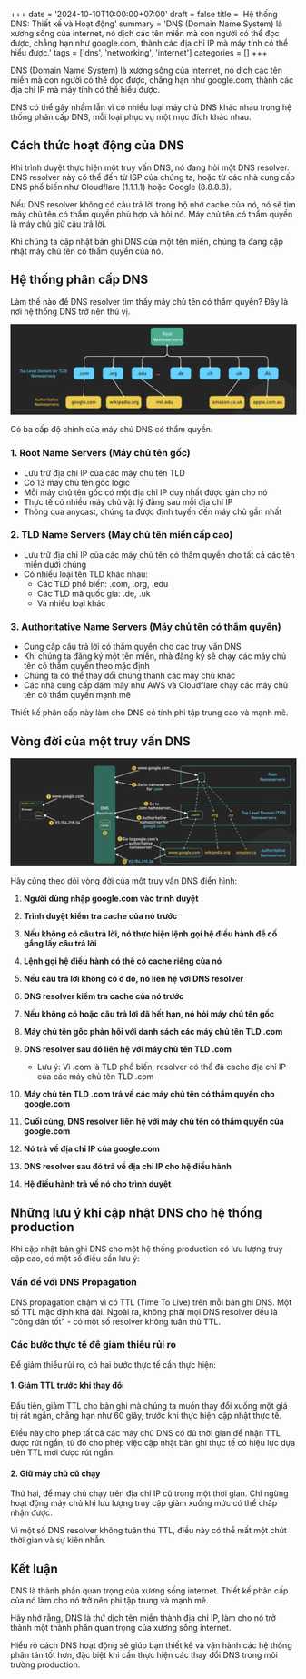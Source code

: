 +++
date = '2024-10-10T10:00:00+07:00'
draft = false
title = 'Hệ thống DNS: Thiết kế và Hoạt động'
summary = 'DNS (Domain Name System) là xương sống của internet, nó dịch các tên miền mà con người có thể đọc được, chẳng hạn như google.com, thành các địa chỉ IP mà máy tính có thể hiểu được.'
tags = ['dns', 'networking', 'internet']
categories = []
+++

DNS (Domain Name System) là xương sống của internet, nó dịch các tên miền mà con người có thể đọc được, chẳng hạn như google.com, thành các địa chỉ IP mà máy tính có thể hiểu được.

DNS có thể gây nhầm lẫn vì có nhiều loại máy chủ DNS khác nhau trong hệ thống phân cấp DNS, mỗi loại phục vụ một mục đích khác nhau.

## Cách thức hoạt động của DNS

Khi trình duyệt thực hiện một truy vấn DNS, nó đang hỏi một DNS resolver. DNS resolver này có thể đến từ ISP của chúng ta, hoặc từ các nhà cung cấp DNS phổ biến như Cloudflare (1.1.1.1) hoặc Google (8.8.8.8).

Nếu DNS resolver không có câu trả lời trong bộ nhớ cache của nó, nó sẽ tìm máy chủ tên có thẩm quyền phù hợp và hỏi nó. Máy chủ tên có thẩm quyền là máy chủ giữ câu trả lời.

Khi chúng ta cập nhật bản ghi DNS của một tên miền, chúng ta đang cập nhật máy chủ tên có thẩm quyền của nó.

## Hệ thống phân cấp DNS

Làm thế nào để DNS resolver tìm thấy máy chủ tên có thẩm quyền? Đây là nơi hệ thống DNS trở nên thú vị.

![](image.png)

Có ba cấp độ chính của máy chủ DNS có thẩm quyền:

### 1. Root Name Servers (Máy chủ tên gốc)

- Lưu trữ địa chỉ IP của các máy chủ tên TLD
- Có 13 máy chủ tên gốc logic
- Mỗi máy chủ tên gốc có một địa chỉ IP duy nhất được gán cho nó
- Thực tế có nhiều máy chủ vật lý đằng sau mỗi địa chỉ IP
- Thông qua anycast, chúng ta được định tuyến đến máy chủ gần nhất

### 2. TLD Name Servers (Máy chủ tên miền cấp cao)

- Lưu trữ địa chỉ IP của các máy chủ tên có thẩm quyền cho tất cả các tên miền dưới chúng
- Có nhiều loại tên TLD khác nhau:
  - Các TLD phổ biến: .com, .org, .edu
  - Các TLD mã quốc gia: .de, .uk
  - Và nhiều loại khác

### 3. Authoritative Name Servers (Máy chủ tên có thẩm quyền)

- Cung cấp câu trả lời có thẩm quyền cho các truy vấn DNS
- Khi chúng ta đăng ký một tên miền, nhà đăng ký sẽ chạy các máy chủ tên có thẩm quyền theo mặc định
- Chúng ta có thể thay đổi chúng thành các máy chủ khác
- Các nhà cung cấp đám mây như AWS và Cloudflare chạy các máy chủ tên có thẩm quyền mạnh mẽ

Thiết kế phân cấp này làm cho DNS có tính phi tập trung cao và mạnh mẽ.

## Vòng đời của một truy vấn DNS

![](image1.png)

Hãy cùng theo dõi vòng đời của một truy vấn DNS điển hình:

1. **Người dùng nhập google.com vào trình duyệt**

2. **Trình duyệt kiểm tra cache của nó trước**

3. **Nếu không có câu trả lời, nó thực hiện lệnh gọi hệ điều hành để cố gắng lấy câu trả lời**

4. **Lệnh gọi hệ điều hành có thể có cache riêng của nó**

5. **Nếu câu trả lời không có ở đó, nó liên hệ với DNS resolver**

6. **DNS resolver kiểm tra cache của nó trước**

7. **Nếu không có hoặc câu trả lời đã hết hạn, nó hỏi máy chủ tên gốc**

8. **Máy chủ tên gốc phản hồi với danh sách các máy chủ tên TLD .com**

9. **DNS resolver sau đó liên hệ với máy chủ tên TLD .com**
   - Lưu ý: Vì .com là TLD phổ biến, resolver có thể đã cache địa chỉ IP của các máy chủ tên TLD .com

10. **Máy chủ tên TLD .com trả về các máy chủ tên có thẩm quyền cho google.com**

11. **Cuối cùng, DNS resolver liên hệ với máy chủ tên có thẩm quyền của google.com**

12. **Nó trả về địa chỉ IP của google.com**

13. **DNS resolver sau đó trả về địa chỉ IP cho hệ điều hành**

14. **Hệ điều hành trả về nó cho trình duyệt**

## Những lưu ý khi cập nhật DNS cho hệ thống production

Khi cập nhật bản ghi DNS cho một hệ thống production có lưu lượng truy cập cao, có một số điều cần lưu ý:

### Vấn đề với DNS Propagation

DNS propagation chậm vì có TTL (Time To Live) trên mỗi bản ghi DNS. Một số TTL mặc định khá dài. Ngoài ra, không phải mọi DNS resolver đều là "công dân tốt" - có một số resolver không tuân thủ TTL.

### Các bước thực tế để giảm thiểu rủi ro

Để giảm thiểu rủi ro, có hai bước thực tế cần thực hiện:

#### 1. Giảm TTL trước khi thay đổi

Đầu tiên, giảm TTL cho bản ghi mà chúng ta muốn thay đổi xuống một giá trị rất ngắn, chẳng hạn như 60 giây, trước khi thực hiện cập nhật thực tế.

Điều này cho phép tất cả các máy chủ DNS có đủ thời gian để nhận TTL được rút ngắn, từ đó cho phép việc cập nhật bản ghi thực tế có hiệu lực dựa trên TTL mới được rút ngắn.

#### 2. Giữ máy chủ cũ chạy

Thứ hai, để máy chủ chạy trên địa chỉ IP cũ trong một thời gian. Chỉ ngừng hoạt động máy chủ khi lưu lượng truy cập giảm xuống mức có thể chấp nhận được.

Vì một số DNS resolver không tuân thủ TTL, điều này có thể mất một chút thời gian và sự kiên nhẫn.

## Kết luận

DNS là thành phần quan trọng của xương sống internet. Thiết kế phân cấp của nó làm cho nó trở nên phi tập trung và mạnh mẽ. 

Hãy nhớ rằng, DNS là thứ dịch tên miền thành địa chỉ IP, làm cho nó trở thành một thành phần quan trọng của xương sống internet.

Hiểu rõ cách DNS hoạt động sẽ giúp bạn thiết kế và vận hành các hệ thống phân tán tốt hơn, đặc biệt khi cần thực hiện các thay đổi DNS trong môi trường production.
